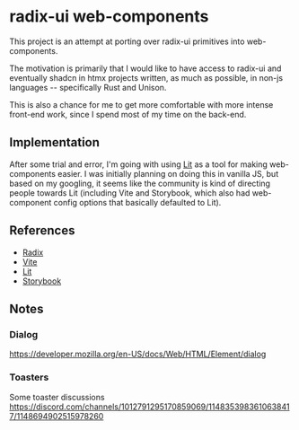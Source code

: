 # radix-ui web-components

This project is an attempt at porting over radix-ui primitives into web-components.

The motivation is primarily that I would like to have access to radix-ui and eventually shadcn in htmx projects written, as much as possible, in non-js languages -- specifically Rust and Unison.

This is also a chance for me to get more comfortable with more intense front-end work, since I spend most of my time on the back-end.

## Implementation

After some trial and error, I'm going with using [Lit](https://lit.dev/docs/) as a tool for making web-components easier. I was initially planning on doing this in vanilla JS, but based on my googling, it seems like the community is kind of directing people towards Lit (including Vite and Storybook, which also had web-component config options that basically defaulted to Lit).

## References

- [Radix](https://www.radix-ui.com/)
- [Vite](https://vitejs.dev/)
- [Lit](https://lit.dev/)
- [Storybook](https://storybook.js.org/)

## Notes

### Dialog

https://developer.mozilla.org/en-US/docs/Web/HTML/Element/dialog

### Toasters

Some toaster discussions https://discord.com/channels/1012791295170859069/1148353983610638417/1148694902515978260

